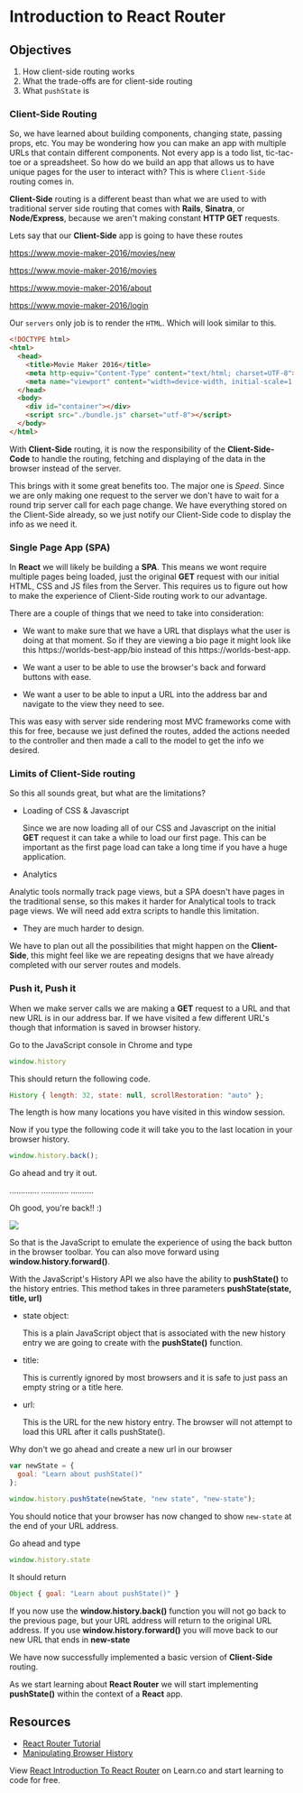 # Introduction to React Router
## Objectives

1. How client-side routing works
2. What the trade-offs are for client-side routing
3. What `pushState` is


### Client-Side Routing

So, we have learned about building components, changing state, passing props, etc. You may be wondering how you can make an app with multiple URLs that contain different components. Not every app is a todo list, tic-tac-toe or a spreadsheet. So how do we build an app that allows us to have unique pages for the user to interact with? This is where `Client-Side` routing comes in.  

__Client-Side__ routing is a different beast than what we are used to with traditional server side routing that comes with __Rails__, __Sinatra__, or __Node/Express__, because we aren't making constant __HTTP GET__ requests.

Lets say that our __Client-Side__ app is going to have these routes

https://www.movie-maker-2016/movies/new

https://www.movie-maker-2016/movies

https://www.movie-maker-2016/about

https://www.movie-maker-2016/login

Our `servers` only job is to render the `HTML`. Which will look similar to this.

```html
<!DOCTYPE html>
<html>
  <head>
    <title>Movie Maker 2016</title>
    <meta http-equiv="Content-Type" content="text/html; charset=UTF-8">
    <meta name="viewport" content="width=device-width, initial-scale=1.0">
  </head>
  <body>
    <div id="container"></div>
    <script src="./bundle.js" charset="utf-8"></script>
  </body>
</html>
```

With __Client-Side__ routing, it is now the responsibility of the __Client-Side-Code__ to handle the routing, fetching and displaying of the data in the browser instead of the server.

This brings with it some great benefits too. The major one is *Speed*. Since we are only making one request to the server we don't have to wait for a round trip server call for each page change. We have everything stored on the Client-Side already, so we just notify our Client-Side code to display the info as we need it.

### Single Page App (SPA)

In __React__ we will likely be building a __SPA__. This means we wont require multiple pages being loaded, just the original __GET__ request with our initial HTML, CSS and JS files from the Server. This requires us to figure out how to make the experience of Client-Side routing work to our advantage.

There are a couple of things that we need to take into consideration:

* We want to make sure that we have a URL that displays what the user is doing at that moment. So if they are viewing a bio page it might look like this https://worlds-best-app/bio instead of this https://worlds-best-app.

* We want a user to be able to use the browser's back and forward buttons with ease.

* We want a user to be able to input a URL into the address bar and navigate to the view they need to see.

This was easy with server side rendering most MVC frameworks come with this for free, because we just defined the routes, added the actions needed to the controller and then made a call to the model to get the info we desired.


### Limits of Client-Side routing

So this all sounds great, but what are the limitations?

* Loading of CSS & Javascript

  Since we are now loading all of our CSS and Javascript on the initial __GET__ request it can take a while to load our first page. This can be important as the first page load can take a long time if you have a huge application.

 * Analytics

  Analytic tools normally track page views, but a SPA doesn't have pages in the traditional sense, so this makes it harder for Analytical tools to track page views. We will need add extra scripts to handle this limitation.

  * They are much harder to design.

  We have to plan out all the possibilities that might happen on the __Client-Side__, this might feel like we are repeating designs that we have already completed with our server routes and models.

### Push it, Push it

When we make server calls we are making a __GET__ request to a URL and that new URL is in our address bar. If we have visited a few different URL's though that information is saved in browser history.

Go to the JavaScript console in Chrome and type

```JavaScript
window.history
```

This should return the following code.

```JavaScript
History { length: 32, state: null, scrollRestoration: "auto" };
```

The length is how many locations you have visited in this window session.

Now if you type the following code it will take you to the last location in your browser history.

```JavaScript
window.history.back();
```

Go ahead and try it out.

.............
............
..........

Oh good, you're back!! :)

![](http://i.giphy.com/10VbdHyZElXqso.gif)

So that is the JavaScript to emulate the experience of using the back button in the browser toolbar. You can also move forward using __window.history.forward()__.

With the JavaScript's History API we also have the ability to __pushState()__ to the history entries. This method takes in three parameters __pushState(state, title, url)__

* state object:

  This is a plain JavaScript object that is associated with the new history entry we are going to create with the __pushState()__ function.

* title:

  This is currently ignored by most browsers and it is safe to just pass an empty string or a title here.

* url:

  This is the URL for the new history entry. The browser will not attempt to load this URL after it calls pushState().

Why don't we go ahead and create a new url in our browser

```JavaScript
var newState = {
  goal: "Learn about pushState()"
};

window.history.pushState(newState, "new state", "new-state");
```

You should notice that your browser has now changed to show `new-state` at the end of your URL address.

Go ahead and type

```JavaScript
window.history.state
```

It should return

```JavaScript
Object { goal: "Learn about pushState()" }
```

If you now use the __window.history.back()__ function you will not go back to the previous page, but your URL address will return to the original URL address. If you use __window.history.forward()__ you will move back to our new URL that ends in __new-state__

We have now successfully implemented a basic version of __Client-Side__ routing.

As we start learning about __React Router__ we will start implementing __pushState()__ within the context of a __React__ app.

## Resources

* [React Router Tutorial](https://reacttraining.com/react-router/web/guides/quick-start)
* [Manipulating Browser History](https://developer.mozilla.org/en-US/docs/Web/API/History_API)

<p class='util--hide'>View <a href='https://learn.co/lessons/react-introduction-to-react-router'>React Introduction To React Router</a> on Learn.co and start learning to code for free.</p>
